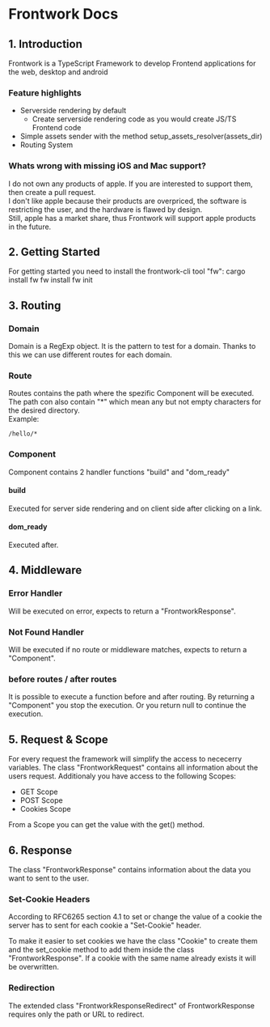 # Frontwork Docs

## 1. Introduction
Frontwork is a TypeScript Framework to develop Frontend applications for the web, desktop and android

### Feature highlights
- Serverside rendering by default
    - Create serverside rendering code as you would create JS/TS Frontend code
- Simple assets sender with the method setup_assets_resolver(assets_dir)
- Routing System

### Whats wrong with missing iOS and Mac support?
I do not own any products of apple. If you are interested to support them, then create a pull request.  
I don't like apple because their products are overpriced, the software is restricting the user, and the hardware is flawed by design.  
Still, apple has a market share, thus Frontwork will support apple products in the future.


## 2. Getting Started
For getting started you need to install the frontwork-cli tool "fw": cargo install fw
    fw install
    fw init


## 3. Routing
### Domain
Domain is a RegExp object. It is the pattern to test for a domain. Thanks to this we can use different routes for each domain.

### Route
Routes contains the path where the spezific Component will be executed.
The path con also contain "*" which mean any but not empty characters for the desired directory.  
Example:

    /hello/*

### Component
Component contains 2 handler functions "build" and "dom_ready" 

#### build
Executed for server side rendering and on client side after clicking on a link.

#### dom_ready
Executed after.



## 4. Middleware

### Error Handler
Will be executed on error, expects to return a "FrontworkResponse".

### Not Found Handler
Will be executed if no route or middleware matches, expects to return a "Component".

### before routes / after routes
It is possible to execute a function before and after routing. 
By returning a "Component" you stop the execution.
Or you return null to continue the execution.


## 5. Request & Scope
For every request the framework will simplify the access to nececerry variables. The class "FrontworkRequest" contains all information about the users request. Additionaly you have access to the following Scopes:

- GET Scope
- POST Scope
- Cookies Scope

From a Scope you can get the value with the get() method.


## 6. Response
The class "FrontworkResponse" contains information about the data you want to sent to the user.

### Set-Cookie Headers
According to RFC6265 section 4.1 to set or change the value of a cookie the server has to sent for each cookie a "Set-Cookie" header.  

To make it easier to set cookies we have the class "Cookie" to create them and the set_cookie method to add them inside the class "FrontworkResponse". If a cookie with the same name already exists it will be overwritten.

### Redirection
The extended class "FrontworkResponseRedirect" of FrontworkResponse requires only the path or URL to redirect.